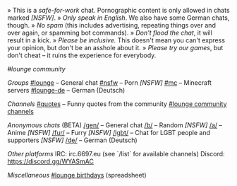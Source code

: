 » This is a *safe-for-work* chat. Pornographic content is only allowed in chats marked *[NSFW]*.
» *Only speak in English*. We also have some German chats, though.
» *No spam* (this includes advertising, repeating things over and over again, or spamming bot commands).
» *Don't flood the chat*, it will result in a kick.
» *Please be inclusive.* This doesn't mean you can't express your opinion, but don't be an asshole about it.
» *Please try our games*, but don't cheat – it ruins the experience for everybody.

*#lounge community*

*Groups*
[#lounge](https://t.me/lounge6697) – General chat
[#nsfw](https://t.me/nsfw6697) – Porn *[NSFW]*
[#mc](https://t.me/mclounge) – Minecraft servers
[#lounge-de](https://t.me/joinchat/BrliRj6tra4BssLoLW9qgA) – German (Deutsch)

*Channels*
[#quotes](https://t.me/loungequotes) – Funny quotes from the community
[#lounge community channels](https://t.me/loungequotes)

*Anonymous chats* (BETA)
[/gen/](https://t.me/generalloungebot) – General chat
[/b/](https://t.me/secretloungebot) – Random *[NSFW]*
[/a/](https://t.me/animeloungebot) – Anime *[NSFW]*
[/fur/](https://t.me/furryloungebot) – Furry *[NSFW]*
[/lgbt/](https://t.me/lgbtloungebot) – Chat for LGBT people and supporters *[NSFW]*
[/de/](https://t.me/germanloungebot) – German (Deutsch)

*Other platforms*
IRC: irc.6697.eu (see \`/list\` for available channels)
Discord: https://discord.gg/WYASmAC

*Miscellaneous*
[#lounge birthdays](https://docs.google.com/spreadsheets/d/15HyoywzsUduy7jbG75cCMQ8ud6R-cajSHnVAJeppJ4k/edit) (spreadsheet)
